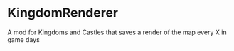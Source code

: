 ﻿# KingdomRenderer
A mod for Kingdoms and Castles that saves a render of the map every X in game days